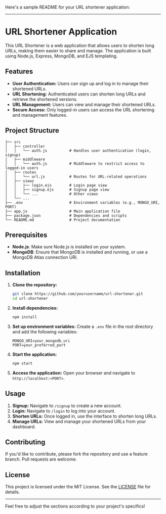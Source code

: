Here's a sample README for your URL shortener application:

---

# URL Shortener Application

This URL Shortener is a web application that allows users to shorten long URLs, making them easier to share and manage. The application is built using Node.js, Express, MongoDB, and EJS templating. 

## Features

- **User Authentication:** Users can sign up and log in to manage their shortened URLs.
- **URL Shortening:** Authenticated users can shorten long URLs and retrieve the shortened versions.
- **URL Management:** Users can view and manage their shortened URLs.
- **Secure Access:** Only logged-in users can access the URL shortening and management features.

## Project Structure

```
├── src
│   ├── controller
│   │   └── auth.js          # Handles user authentication (login, signup)
│   ├── middleware
│   │   └── auth.js          # Middleware to restrict access to logged-in users
│   ├── routes
│   │   └── url.js           # Routes for URL-related operations
│   ├── views
│   │   ├── login.ejs        # Login page view
│   │   ├── signup.ejs       # Signup page view
│   │   └── ...              # Other views
│   └── ...
├── .env                     # Environment variables (e.g., MONGO_URI, PORT)
├── app.js                   # Main application file
├── package.json             # Dependencies and scripts
└── README.md                # Project documentation
```

## Prerequisites

- **Node.js**: Make sure Node.js is installed on your system.
- **MongoDB**: Ensure that MongoDB is installed and running, or use a MongoDB Atlas connection URI.

## Installation

1. **Clone the repository:**
   ```bash
   git clone https://github.com/yourusername/url-shortener.git
   cd url-shortener
   ```

2. **Install dependencies:**
   ```bash
   npm install
   ```

3. **Set up environment variables:**
   Create a `.env` file in the root directory and add the following variables:
   ```
   MONGO_URI=your_mongodb_uri
   PORT=your_preferred_port
   ```

4. **Start the application:**
   ```bash
   npm start
   ```

5. **Access the application:**
   Open your browser and navigate to `http://localhost:<PORT>`.

## Usage

1. **Signup:** Navigate to `/signup` to create a new account.
2. **Login:** Navigate to `/login` to log into your account.
3. **Shorten URLs:** Once logged in, use the interface to shorten long URLs.
4. **Manage URLs:** View and manage your shortened URLs from your dashboard.

## Contributing

If you'd like to contribute, please fork the repository and use a feature branch. Pull requests are welcome.

## License

This project is licensed under the MIT License. See the [LICENSE](LICENSE) file for details.

---

Feel free to adjust the sections according to your project's specifics!
